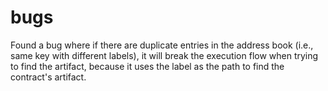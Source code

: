 # bugs

Found a bug where if there are duplicate entries in the address book (i.e., same key with different labels), it will break the execution flow when trying to find the artifact, because it uses the label as the path to find the contract's artifact.